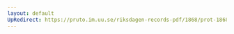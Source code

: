 ```yaml
---
layout: default
UpRedirect: https://pruto.im.uu.se/riksdagen-records-pdf/1868/prot-1868--fk--203/prot-1868--fk--203_000.pdf
---
```


